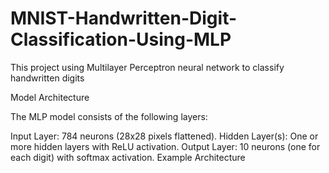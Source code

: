 # MNIST-Handwritten-Digit-Classification-Using-MLP
This project using Multilayer Perceptron neural network to classify handwritten digits

Model Architecture

The MLP model consists of the following layers:

Input Layer: 784 neurons (28x28 pixels flattened).
Hidden Layer(s): One or more hidden layers with ReLU activation.
Output Layer: 10 neurons (one for each digit) with softmax activation.
Example Architecture
